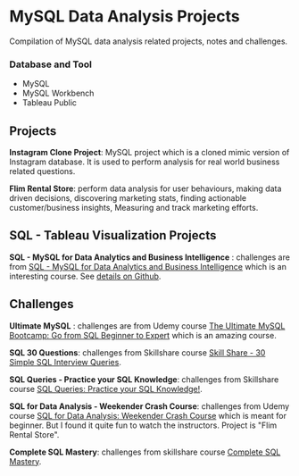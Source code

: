 # MySQL Data Analysis Projects
Compilation of MySQL data analysis related projects, notes and challenges.

### Database and Tool
+ MySQL
+ MySQL Workbench
+ Tableau Public

## Projects
**Instagram Clone Project**: MySQL project which is a cloned mimic version of Instagram database. It is used to perform analysis for real world business related questions.

**Flim Rental Store**: perform data analysis for user behaviours, making data driven decisions, discovering marketing stats, finding actionable customer/business insights, Measuring and track marketing efforts.

## SQL - Tableau Visualization Projects
**SQL - MySQL for Data Analytics and Business Intelligence** : challenges are from [SQL - MySQL for Data Analytics and Business Intelligence](https://www.udemy.com/course/sql-mysql-for-data-analytics-and-business-intelligence/) which is an interesting course. See [details on Github](https://github.com/ptyadana/sql-tableau-data-analysis-visualization-projects).


## Challenges
**Ultimate MySQL** : challenges are from Udemy course [The Ultimate MySQL Bootcamp: Go from SQL Beginner to Expert](https://www.udemy.com/course/the-ultimate-mysql-bootcamp-go-from-sql-beginner-to-expert/) which is an amazing course.

**SQL 30 Questions**: challenges from Skillshare course [Skill Share - 30 Simple SQL Interview Queries](https://www.skillshare.com/classes/SQL-Interview-30-Simple-SQL-Interview-Queries-in-2019/809081836).

**SQL Queries - Practice your SQL Knowledge**: challenges from Skillshare course [SQL Queries: Practice your SQL Knowledge!](https://www.skillshare.com/classes/SQL-Queries-Practice-your-SQL-Knowledge/465058562).

**SQL for Data Analysis - Weekender Crash Course**: challenges from Udemy course [SQL for Data Analysis: Weekender Crash Course](https://www.udemy.com/course/sql-for-newbs/) which is meant for beginner. But I found it quite fun to watch the instructors. Project is "Flim Rental Store".

**Complete SQL Mastery**: challenges from skillshare course [Complete SQL Mastery](https://www.skillshare.com/classes/Complete-SQL-Mastery/830777294).